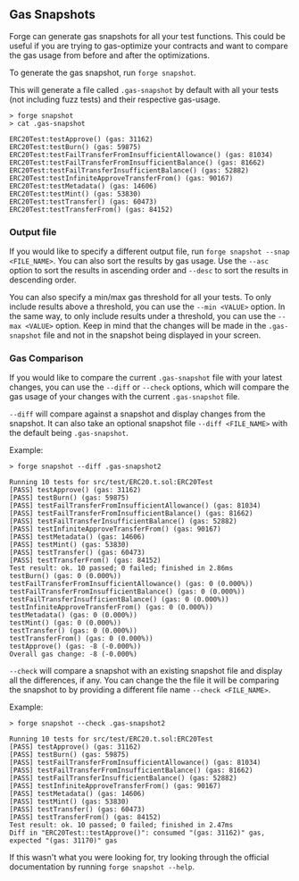 ## Gas Snapshots

Forge can generate gas snapshots for all your test functions. This could
be useful if you are trying to gas-optimize your contracts and want to
compare the gas usage from before and after the optimizations.

To generate the gas snapshot, run `forge snapshot`.

This will generate a file called `.gas-snapshot` by default with all your
tests (not including fuzz tests) and their respective gas-usage.

```ignore
> forge snapshot
> cat .gas-snapshot

ERC20Test:testApprove() (gas: 31162)
ERC20Test:testBurn() (gas: 59875)
ERC20Test:testFailTransferFromInsufficientAllowance() (gas: 81034)
ERC20Test:testFailTransferFromInsufficientBalance() (gas: 81662)
ERC20Test:testFailTransferInsufficientBalance() (gas: 52882)
ERC20Test:testInfiniteApproveTransferFrom() (gas: 90167)
ERC20Test:testMetadata() (gas: 14606)
ERC20Test:testMint() (gas: 53830)
ERC20Test:testTransfer() (gas: 60473)
ERC20Test:testTransferFrom() (gas: 84152)
```

### Output file

If you would like to specify a different output file, run `forge snapshot --snap <FILE_NAME>`.
You can also sort the results by gas usage. Use the `--asc` option to sort the results in
ascending order and `--desc` to sort the results in descending order.

You can also specify a min/max gas threshold for all your tests. To only include results
above a threshold, you can use the `--min <VALUE>` option. In the same way, to only
include results under a threshold, you can use the `--max <VALUE>` option. Keep in mind
that the changes will be made in the `.gas-snapshot` file and not in the snapshot being
displayed in your screen.


### Gas Comparison

If you would like to compare the current `.gas-snapshot` file with your 
latest changes, you can use the `--diff` or `--check` options, which will
compare the gas usage of your changes with the current `.gas-snapshot` file.

`--diff` will compare against a snapshot and display changes from the snapshot. 
It can also take an optional snapshot file `--diff <FILE_NAME>` with the default
being `.gas-snapshot`.

Example:

```ignore
> forge snapshot --diff .gas-snapshot2

Running 10 tests for src/test/ERC20.t.sol:ERC20Test
[PASS] testApprove() (gas: 31162)
[PASS] testBurn() (gas: 59875)
[PASS] testFailTransferFromInsufficientAllowance() (gas: 81034)
[PASS] testFailTransferFromInsufficientBalance() (gas: 81662)
[PASS] testFailTransferInsufficientBalance() (gas: 52882)
[PASS] testInfiniteApproveTransferFrom() (gas: 90167)
[PASS] testMetadata() (gas: 14606)
[PASS] testMint() (gas: 53830)
[PASS] testTransfer() (gas: 60473)
[PASS] testTransferFrom() (gas: 84152)
Test result: ok. 10 passed; 0 failed; finished in 2.86ms
testBurn() (gas: 0 (0.000%))
testFailTransferFromInsufficientAllowance() (gas: 0 (0.000%))
testFailTransferFromInsufficientBalance() (gas: 0 (0.000%))
testFailTransferInsufficientBalance() (gas: 0 (0.000%))
testInfiniteApproveTransferFrom() (gas: 0 (0.000%))
testMetadata() (gas: 0 (0.000%))
testMint() (gas: 0 (0.000%))
testTransfer() (gas: 0 (0.000%))
testTransferFrom() (gas: 0 (0.000%))
testApprove() (gas: -8 (-0.000%))
Overall gas change: -8 (-0.000%)
```

`--check` will compare a snapshot with an existing snapshot file and display all the 
differences, if any. You can change the the file it will be comparing the
snapshot to by providing a different file name `--check <FILE_NAME>`.

Example:

```ignore
> forge snapshot --check .gas-snapshot2

Running 10 tests for src/test/ERC20.t.sol:ERC20Test
[PASS] testApprove() (gas: 31162)
[PASS] testBurn() (gas: 59875)
[PASS] testFailTransferFromInsufficientAllowance() (gas: 81034)
[PASS] testFailTransferFromInsufficientBalance() (gas: 81662)
[PASS] testFailTransferInsufficientBalance() (gas: 52882)
[PASS] testInfiniteApproveTransferFrom() (gas: 90167)
[PASS] testMetadata() (gas: 14606)
[PASS] testMint() (gas: 53830)
[PASS] testTransfer() (gas: 60473)
[PASS] testTransferFrom() (gas: 84152)
Test result: ok. 10 passed; 0 failed; finished in 2.47ms
Diff in "ERC20Test::testApprove()": consumed "(gas: 31162)" gas, expected "(gas: 31170)" gas 
```


If this wasn't what you were looking for, try looking through the official documentation
by running `forge snapshot --help`.
